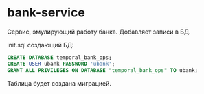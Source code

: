 # bank-service

Сервис, эмулирующий работу банка. Добавляет записи в БД.

init.sql создающий БД:

```SQL
CREATE DATABASE temporal_bank_ops;
CREATE USER ubank PASSWORD 'ubank';
GRANT ALL PRIVILEGES ON DATABASE "temporal_bank_ops" TO ubank;
```
Таблица будет создана миграцией.

